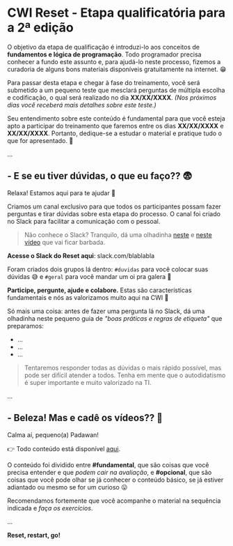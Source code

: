 # CWI Reset - Etapa qualificatória para a 2ª edição

O objetivo da etapa de qualificação é introduzi-lo aos conceitos de **fundamentos e lógica de programação**. Todo programador precisa conhecer a fundo este assunto e, para ajudá-lo neste processo, fizemos a curadoria de alguns bons materiais disponíveis gratuitamente na internet. :grin:

Para passar desta etapa e chegar à fase do treinamento, você será submetido a um pequeno teste que mesclará perguntas de múltipla escolha e codificação, o qual será realizado no dia **XX/XX/XXXX**. _(Nos próximos dias você receberá mais detalhes sobre este teste.)_

Seu entendimento sobre este conteúdo é fundamental para que você esteja apto a participar do treinamento que faremos entre os dias **XX/XX/XXXX** e **XX/XX/XXXX**. Portanto, dedique-se a estudar o material e pratique tudo o que for apresentado. :muscle:

...

## - E se eu tiver dúvidas, o que eu faço?? :fearful:

Relaxa! Estamos aqui para te ajudar :punch: 

Criamos um canal exclusivo para que todos os participantes possam fazer perguntas e tirar dúvidas sobre esta etapa do processo. O canal foi criado no Slack para facilitar a comunicação com o pessoal.

> Não conhece o Slack? Tranquilo, dá uma olhadinha [neste](https://youtu.be/rz8W-1ikzRQ?t=69) e [neste vídeo](https://youtu.be/07f2YFwX_kA) que vai ficar barbada.

**Acesse o Slack do Reset aqui**: slack.com/blablabla

Foram criados dois grupos lá dentro: `#duvidas` para você colocar suas dúvidas  :sweat_smile: e `#geral` para você mandar um oi pra galera :raised_hands:

**Participe, pergunte, ajude e colabore.** Estas são características fundamentais e nós as valorizamos muito aqui na CWI :metal:

Só mais uma coisa: antes de fazer uma pergunta lá no Slack, dá uma olhadinha neste pequeno guia de _"boas práticas e regras de etiqueta"_ que preparamos:
* ...
* ...
* ...

> Tentaremos responder todas as dúvidas o mais rápido possível, mas pode ser difícil atender a todos. Tenha em mente que o autodidatismo é super importante e muito valorizado na TI.

...

## - Beleza! Mas e cadê os vídeos?? :thinking:

Calma aí, pequeno(a) Padawan!

:point_right: Todo conteúdo está disponível [aqui](material.md).

O conteúdo foi dividido entre **#fundamental**, que são coisas que você precisa entender e que _podem cair na avaliação_, e **#opcional**, que são coisas que você pode olhar se já conhecer o conteúdo básico, se já estiver adiantado ou mesmo se for um curioso :stuck_out_tongue: 

Recomendamos fortemente que você acompanhe o material na sequência indicada e _faça os exercícios_.

...

**Reset, restart, go!**